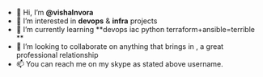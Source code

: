 - 👋 Hi, I’m **@vishalnvora**
- 👀 I’m interested in **devops** & **infra** projects
- 🌱 I’m currently learning **devops iac python terraform+ansible=terrible **
- 💞️ I’m looking to collaborate on anything that brings in ,  a great professional relationship
- 📫 You can reach me on my skype as stated above username.

<!---
vishalnvora/vishalnvora is a ✨ special ✨ repository because its `README.md` (this file) appears on your GitHub profile.
You can click the Preview link to take a look at your changes.
--->
